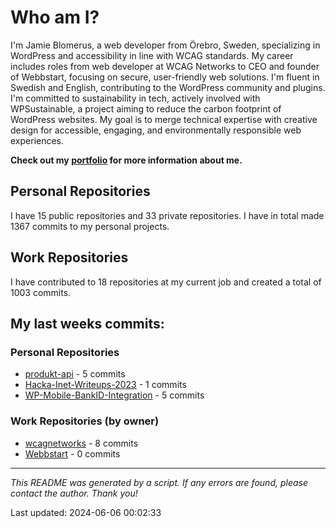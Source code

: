 # Who am I?
I'm Jamie Blomerus, a web developer from Örebro, Sweden, specializing in WordPress and accessibility in line with WCAG standards. My career includes roles from web developer at WCAG Networks to CEO and founder of Webbstart, focusing on secure, user-friendly web solutions. I'm fluent in Swedish and English, contributing to the WordPress community and plugins. I'm committed to sustainability in tech, actively involved with WPSustainable, a project aiming to reduce the carbon footprint of WordPress websites. My goal is to merge technical expertise with creative design for accessible, engaging, and environmentally responsible web experiences.

**Check out my [portfolio](jamie.blomerus.se) for more information about me.**

## Personal Repositories
I have 15 public repositories and 33 private repositories. I have in total made 1367 commits to my personal projects.

## Work Repositories
I have contributed to 18 repositories at my current job and created a total of 1003 commits.
## My last weeks commits:
### Personal Repositories
* [produkt-api](https://github.com/Automatiserad-testning-och-testverktyg/produkt-api) - 5 commits
* [Hacka-Inet-Writeups-2023](https://github.com/jamieblomerus/Hacka-Inet-Writeups-2023) - 1 commits
* [WP-Mobile-BankID-Integration](https://github.com/jamieblomerus/WP-Mobile-BankID-Integration) - 5 commits

### Work Repositories (by owner)
* [wcagnetworks](https://github.com/wcagnetworks) - 8 commits
* [Webbstart](https://github.com/Webbstart) - 0 commits

---

*This README was generated by a script. If any errors are found, please contact the author. Thank you!*

Last updated: 2024-06-06 00:02:33